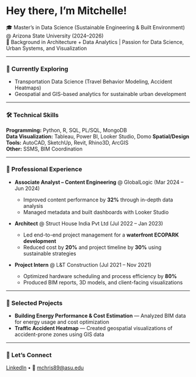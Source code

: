 


# Hey there, I’m Mitchelle!  

🎓 Master’s in Data Science (Sustainable Engineering & Built Environment) @ Arizona State University (2024–2026)  
📍 Background in Architecture + Data Analytics | Passion for Data Science, Urban Systems, and Visualization  

---

### 🔭 Currently Exploring
- Transportation Data Science (Travel Behavior Modeling, Accident Heatmaps)  
- Geospatial and GIS-based analytics for sustainable urban development  

---

### 🛠️ Technical Skills
**Programming:** Python, R, SQL, PL/SQL, MongoDB  
**Data Visualization:** Tableau, Power BI, Looker Studio, Domo 
**Spatial/Design Tools:** AutoCAD, SketchUp, Revit, Rhino3D, ArcGIS  
**Other:** SSMS, BIM Coordination  

---

### 💼 Professional Experience
- **Associate Analyst – Content Engineering** @ GlobalLogic (Mar 2024 – Jun 2024)  
  - Improved content performance by **32%** through in-depth data analysis  
  - Managed metadata and built dashboards with Looker Studio  

- **Architect** @ Struct House India Pvt Ltd (Jul 2022 – Jan 2023)  
  - Led end-to-end project management for a **waterfront ECOPARK development**  
  - Reduced cost by **20%** and project timeline by **30%** using sustainable strategies  

- **Project Intern** @ L&T Construction (Jul 2021 – Nov 2021)  
  - Optimized hardware scheduling and process efficiency by **80%**  
  - Produced BIM reports, 3D models, and client-facing visualizations  

---

### 📌 Selected Projects
- **Building Energy Performance & Cost Estimation** — Analyzed BIM data for energy usage and cost optimization  
- **Traffic Accident Heatmap** — Created geospatial visualizations of accident-prone zones using GIS data  

---

### 🔗 Let’s Connect
[LinkedIn](https://www.linkedin.com/in/mitchelle22/) • 📧 mchris89@asu.edu  




